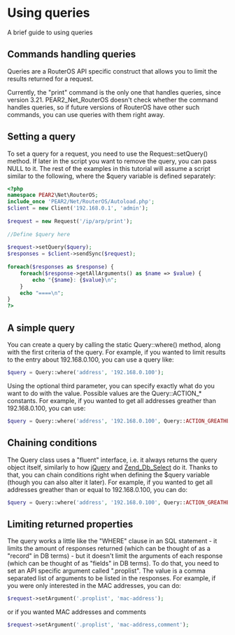 # Using queries
A brief guide to using queries

## Commands handling queries
Queries are a RouterOS API specific construct that allows you to limit the results returned for a request.

Currently, the "print" command is the only one that handles queries, since version 3.21. PEAR2_Net_RouterOS doesn't check whether the command handles queries, so if future versions of RouterOS have other such commands, you can use queries with them right away.

## Setting a query
To set a query for a request, you need to use the Request::setQuery() method. If later in the script you want to remove the query, you can pass NULL to it. The rest of the examples in this tutorial will assume a script similar to the following, where the $query variable is defined separately:
```php
<?php
namespace PEAR2\Net\RouterOS;
include_once 'PEAR2/Net/RouterOS/Autoload.php';
$client = new Client('192.168.0.1', 'admin');
 
$request = new Request('/ip/arp/print');
 
//Define $query here
 
$request->setQuery($query);
$responses = $client->sendSync($request);
 
foreach($responses as $response) {
    foreach($response->getAllArguments() as $name => $value) {
        echo "{$name}: {$value}\n";
    }
    echo "====\n";
}
?>
```
## A simple query
You can create a query by calling the static Query::where() method, along with the first criteria of the query. For example, if you wanted to limit results to the entry about 192.168.0.100, you can use a query like:
```php
$query = Query::where('address', '192.168.0.100');
```
Using the optional third parameter, you can specify exactly what do you want to do with the value. Possible values are the Query::ACTION_* constants. For example, if you wanted to get all addresses greather than 192.168.0.100, you can use:
```php
$query = Query::where('address', '192.168.0.100', Query::ACTION_GREATHER_THAN);
```
## Chaining conditions
The Query class uses a "fluent" interface, i.e. it always returns the query object itself, similarly to how [jQuery](http://jquery.com) and [Zend_Db_Select](http://framework.zend.com/manual/en/zend.db.select.html) do it. Thanks to that, you can chain conditions right when defining the $query variable (though you can also alter it later). For example, if you wanted to get all addresses greather than or equal to 192.168.0.100, you can do:
```php
$query = Query::where('address', '192.168.0.100', Query::ACTION_GREATHER_THAN)->orWhere('address', '192.168.0.100');
```

## Limiting returned properties
The query works a little like the "WHERE" clause in an SQL statement - it limits the amount of responses returned (which can be thought of as a "record" in DB terms) - but it doesn't limit the arguments of each response (which can be thought of as "fields" in DB terms). To do that, you need to set an API specific argument called ".proplist". The value is a comma separated list of arguments to be listed in the responses. For example, if you were only interested in the MAC addresses, you can do:
```php
$request->setArgument('.proplist', 'mac-address');
```
or if you wanted MAC addresses and comments
```php
$request->setArgument('.proplist', 'mac-address,comment');
```